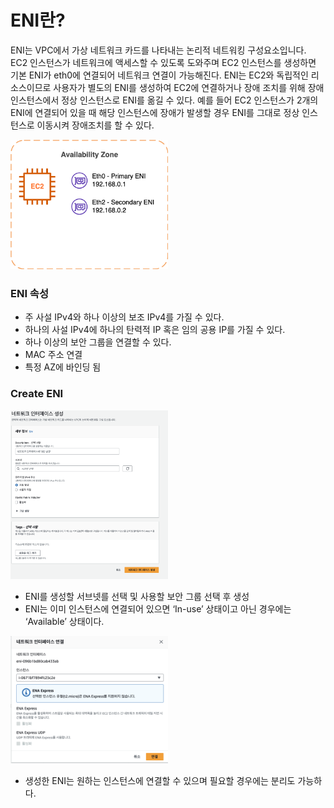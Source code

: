# ENI란?
ENI는 VPC에서 가상 네트워크 카드를 나타내는 논리적 네트워킹 구성요소입니다. EC2 인스턴스가 네트워크에 액세스할 수 있도록 도와주며 EC2 인스턴스를 생성하면 기본 ENI가 eth0에 연결되어 네트워크 연결이 가능해진다. ENI는 EC2와 독립적인 리소스이므로 사용자가 별도의 ENI를 생성하여 EC2에 연결하거나 장애 조치를 위해 장애 인스턴스에서 정상 인스턴스로 ENI를 옮길 수 있다. 예를 들어 EC2 인스턴스가 2개의 ENI에 연결되어 있을 때 해당 인스턴스에 장애가 발생할 경우 ENI를 그대로 정상 인스턴스로 이동시켜 장애조치를 할 수 있다.    

<img src="/images/ENI_1.png" width="50%" height="50%" title="eni 1" alt="eni 1">   

### ENI 속성
- 주 사설 IPv4와 하나 이상의 보조 IPv4를 가질 수 있다.
- 하나의 사설 IPv4에 하나의 탄력적 IP 혹은 임의 공용 IP를 가질 수 있다.
- 하나 이상의 보안 그룹을 연결할 수 있다.
- MAC 주소 연결
- 특정 AZ에 바인딩 됨

### Create ENI

<img src="/images/ENI_2.png" width="50%" height="50%" title="eni 2" alt="eni 2">   

- ENI를 생성할 서브넷를 선택 및 사용할 보안 그룹 선택 후 생성
- ENI는 이미 인스턴스에 연결되어 있으면 ‘In-use’ 상태이고 아닌 경우에는 ‘Available’ 상태이다.

<img src="/images/ENI_3.png" width="50%" height="50%" title="eni 3" alt="eni 3">   

- 생성한 ENI는 원하는 인스턴스에 연결할 수 있으며 필요할 경우에는 분리도 가능하다.